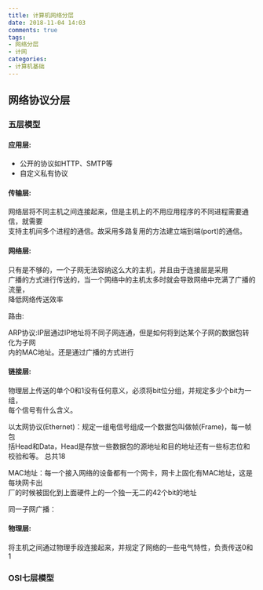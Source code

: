 ```yaml
---
title: 计算机网络分层
date: 2018-11-04 14:03
comments: true
tags:
- 网络分层
- 计网
categories:
- 计算机基础
---
```


## 网络协议分层

### 五层模型

#### 应用层: 
* 公开的协议如HTTP、SMTP等
* 自定义私有协议  

#### 传输层:  

网络层将不同主机之间连接起来，但是主机上的不用应用程序的不同进程需要通信，就需要  
支持主机间多个进程的通信。故采用多路复用的方法建立端到端(port)的通信。  

#### 网络层:
 
只有是不够的，一个子网无法容纳这么大的主机，并且由于连接层是采用  
广播的方式进行传送的，当一个网络中的主机太多时就会导致网络中充满了广播的流量，  
降低网络传送效率  

路由:  

ARP协议:IP层通过IP地址将不同子网连通，但是如何将到达某个子网的数据包转化为子网  
内的MAC地址。还是通过广播的方式进行  

#### 链接层:

物理层上传送的单个0和1没有任何意义，必须将bit位分组，并规定多少个bit为一组，  
每个信号有什么含义。

以太网协议(Ethernet)：规定一组电信号组成一个数据包叫做帧(Frame)，每一帧包  
括Head和Data，Head是存放一些数据包的源地址和目的地址还有一些标志位和校验和等。
总共18

MAC地址：每一个接入网络的设备都有一个网卡，网卡上固化有MAC地址，这是每块网卡出  
厂的时候被固化到上面硬件上的一个独一无二的42个bit的地址

同一子网广播：

#### 物理层:

将主机之间通过物理手段连接起来，并规定了网络的一些电气特性，负责传送0和1

### OSI七层模型

